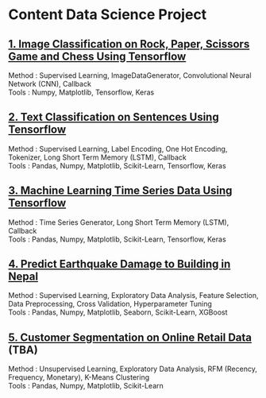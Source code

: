 # Content Data Science Project

## [1. Image Classification on Rock, Paper, Scissors Game and Chess Using Tensorflow](https://github.com/ReynaraEzra/Image-Classification-Tensorflow)

Method : Supervised Learning, ImageDataGenerator, Convolutional Neural Network (CNN), Callback </br>
Tools : Numpy, Matplotlib, Tensorflow, Keras

## [2. Text Classification on Sentences Using Tensorflow](https://github.com/ReynaraEzra/NLP-Tensorflow)

Method : Supervised Learning, Label Encoding, One Hot Encoding, Tokenizer, Long Short Term Memory (LSTM), Callback </br>
Tools : Pandas, Numpy, Matplotlib, Scikit-Learn, Tensorflow, Keras

## [3. Machine Learning Time Series Data Using Tensorflow](https://github.com/ReynaraEzra/Machine-Learning-Time-Series)

Method : Time Series Generator, Long Short Term Memory (LSTM), Callback </br>
Tools : Pandas, Numpy, Matplotlib, Scikit-Learn, Tensorflow, Keras

## [4. Predict Earthquake Damage to Building in Nepal](https://github.com/ReynaraEzra/Richter-Earthquake-Prediction)

Method : Supervised Learning, Exploratory Data Analysis, Feature Selection, Data Preprocessing, Cross Validation, Hyperparameter Tuning </br>
Tools : Pandas, Numpy, Matplotlib, Seaborn, Scikit-Learn, XGBoost

## [5. Customer Segmentation on Online Retail Data](https://github.com/ReynaraEzra/Customer-Segmentation) (TBA)

Method : Unsupervised Learning, Exploratory Data Analysis, RFM (Recency, Frequency, Monetary), K-Means Clustering </br>
Tools : Pandas, Numpy, Matplotlib, Scikit-Learn
  
 

